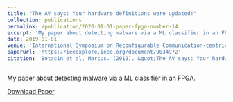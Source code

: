 ```yaml
---
title: "The AV says: Your hardware definitions were updated!"
collection: publications
permalink: /publication/2020-01-01-paper-fpga-number-14
excerpt: 'My paper about detecting malware via a ML classifier in an FPGA.'
date: 2019-01-01
venue: 'International Symposium on Reconfigurable Communication-centric Systems-on-Chip (Recosoc)'
paperurl: 'https://ieeexplore.ieee.org/document/9034972'
citation: 'Botacin et al, Marcus. (2019). &quot;The AV says: Your hardware definitions were updated!.&quot; <i>IEEE Recosoc</i>. 1(1).'
---
```

My paper about detecting malware via a ML classifier in an FPGA.

[Download Paper](https://marcusbotacin.github.io/files/marcus_recosoc.pdf)

